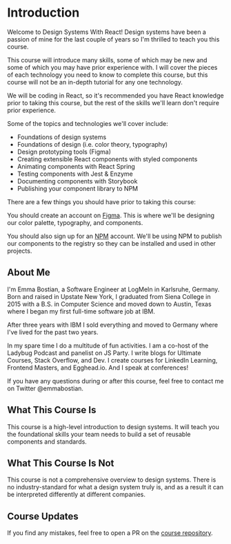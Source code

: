 # Introduction

Welcome to Design Systems With React! Design systems have been a passion of mine for the last couple of years so I'm thrilled to teach you this course.

This course will introduce many skills, some of which may be new and some of which you may have prior experience with. I will cover the pieces of each technology you need to know to complete this course, but this course will not be an in-depth tutorial for any one technology.

We will be coding in React, so it's recommended you have React knowledge prior to taking this course, but the rest of the skills we'll learn don't require prior experience.

Some of the topics and technologies we'll cover include:

- Foundations of design systems
- Foundations of design (i.e. color theory, typography)
- Design prototyping tools (Figma)
- Creating extensible React components with styled components
- Animating components with React Spring
- Testing components with Jest & Enzyme
- Documenting components with Storybook
- Publishing your component library to NPM

There are a few things you should have prior to taking this course:

You should create an account on [Figma](https://www.figma.com/). This is where we'll be designing our color palette, typography, and components.

You should also sign up for an [NPM](https://www.npmjs.com/) account. We'll be using NPM to publish our components to the registry so they can be installed and used in other projects.

## About Me

I'm Emma Bostian, a Software Engineer at LogMeIn in Karlsruhe, Germany. Born and raised in Upstate New York, I graduated from Siena College in 2015 with a B.S. in Computer Science and moved down to Austin, Texas where I began my first full-time software job at IBM.

After three years with IBM I sold everything and moved to Germany where I've lived for the past two years.

In my spare time I do a multitude of fun activities. I am a co-host of the Ladybug Podcast and panelist on JS Party. I write blogs for Ultimate Courses, Stack Overflow, and Dev. I create courses for LinkedIn Learning, Frontend Masters, and Egghead.io. And I speak at conferences!

If you have any questions during or after this course, feel free to contact me on Twitter @emmabostian.

## What This Course Is

This course is a high-level introduction to design systems. It will teach you the foundational skills your team needs to build a set of reusable components and standards.

## What This Course Is Not

This course is not a comprehensive overview to design systems. There is no industry-standard for what a design system truly is, and as a result it can be interpreted differently at different companies.

## Course Updates

If you find any mistakes, feel free to open a PR on the [course repository]().
